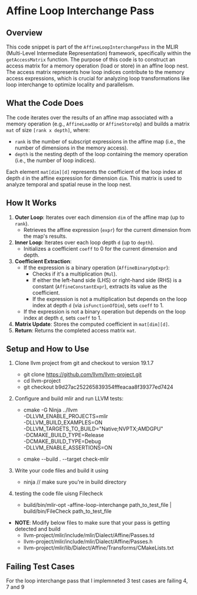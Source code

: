 # Affine Loop Interchange Pass

## Overview

This code snippet is part of the `AffineLoopInterchangePass` in the MLIR (Multi-Level Intermediate Representation) framework, specifically within the `getAccessMatrix` function. The purpose of this code is to construct an access matrix for a memory operation (load or store) in an affine loop nest. The access matrix represents how loop indices contribute to the memory access expressions, which is crucial for analyzing loop transformations like loop interchange to optimize locality and parallelism.

## What the Code Does

The code iterates over the results of an affine map associated with a memory operation (e.g., `AffineLoadOp` or `AffineStoreOp`) and builds a matrix `mat` of size `[rank x depth]`, where:

- `rank` is the number of subscript expressions in the affine map (i.e., the number of dimensions in the memory access).
- `depth` is the nesting depth of the loop containing the memory operation (i.e., the number of loop indices).

Each element `mat[dim][d]` represents the coefficient of the loop index at depth `d` in the affine expression for dimension `dim`. This matrix is used to analyze temporal and spatial reuse in the loop nest.

## How It Works

1. **Outer Loop**: Iterates over each dimension `dim` of the affine map (up to `rank`).
   - Retrieves the affine expression (`expr`) for the current dimension from the map's results.
2. **Inner Loop**: Iterates over each loop depth `d` (up to `depth`).
   - Initializes a coefficient `coeff` to 0 for the current dimension and depth.
3. **Coefficient Extraction**:
   - If the expression is a binary operation (`AffineBinaryOpExpr`):
     - Checks if it's a multiplication (`Mul`).
     - If either the left-hand side (LHS) or right-hand side (RHS) is a constant (`AffineConstantExpr`), extracts its value as the coefficient.
     - If the expression is not a multiplication but depends on the loop index at depth `d` (via `isFunctionOfDim`), sets `coeff` to 1.
   - If the expression is not a binary operation but depends on the loop index at depth `d`, sets `coeff` to 1.
4. **Matrix Update**: Stores the computed coefficient in `mat[dim][d]`.
5. **Return**: Returns the completed access matrix `mat`.

## Setup and How to Use

1. Clone llvm project from git and checkout to version 19.1.7
    * git clone https://github.com/llvm/llvm-project.git
    * cd llvm-project
    * git checkout b9d27ac252265839354fffeacaa8f39377ed7424

2. Configure and build mlir and run LLVM tests:
    * cmake -G Ninja ../llvm \
   -DLLVM_ENABLE_PROJECTS=mlir \
   -DLLVM_BUILD_EXAMPLES=ON \
   -DLLVM_TARGETS_TO_BUILD="Native;NVPTX;AMDGPU" \
   -DCMAKE_BUILD_TYPE=Release \
   -DCMAKE_BUILD_TYPE=Debug \
   -DLLVM_ENABLE_ASSERTIONS=ON

    * cmake --build . --target check-mlir

3. Write your code files and build it using
    * ninja // make sure you're in build directory

4. testing the code file uisng Filecheck
    *  build/bin/mlir-opt -affine-loop-interchange path_to_test_file | build/bin/FileCheck path_to_test_file

* **NOTE**: Modify below files to make sure that your pass is getting detected and build
    * llvm-project/mlir/include/mlir/Dialect/Affine/Passes.td
    * llvm-project/mlir/include/mlir/Dialect/Affine/Passes.h
    * llvm-project/mlir/lib/Dialect/Affine/Transforms/CMakeLists.txt

## Failing Test Cases
For the loop interchange pass that I implemneted 3 test cases are failing 4, 7 and 9
